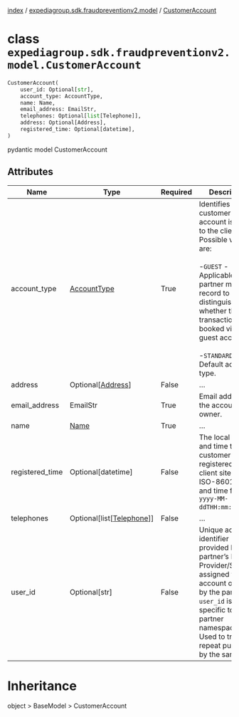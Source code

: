 [index](index.md) /
[expediagroup.sdk.fraudpreventionv2.model](expediagroup.sdk.fraudpreventionv2.model.md)
/ [CustomerAccount](CustomerAccount.md)

# class `expediagroup.sdk.fraudpreventionv2.model.CustomerAccount`

```python
CustomerAccount(
    user_id: Optional[str],
    account_type: AccountType,
    name: Name,
    email_address: EmailStr,
    telephones: Optional[list[Telephone]],
    address: Optional[Address],
    registered_time: Optional[datetime],
)
```

pydantic model CustomerAccount

## Attributes

| Name            | Type                                          | Required | Description                                                                                                                                                                                                                                                        |
| --------------- | --------------------------------------------- | -------- | ------------------------------------------------------------------------------------------------------------------------------------------------------------------------------------------------------------------------------------------------------------------ |
| account_type    | [AccountType](AccountType.md)                 | True     | Identifies if the customer account is known to the client. Possible values are:<br/><br/>-`GUEST` - Applicable if the partner maintains record to distinguish whether the transaction was booked via a guest account.<br/><br/>-`STANDARD` - Default account type. |
| address         | Optional\[[Address](Address.md)\]             | False    | …                                                                                                                                                                                                                                                                  |
| email_address   | EmailStr                                      | True     | Email address for the account owner.                                                                                                                                                                                                                               |
| name            | [Name](Name.md)                               | True     | …                                                                                                                                                                                                                                                                  |
| registered_time | Optional\[datetime\]                          | False    | The local date and time that the customer first registered on the client site, in ISO-8601 date and time format `yyyy-MM-ddTHH:mm:ss.SSSZ`.                                                                                                                        |
| telephones      | Optional\[list\[[Telephone](Telephone.md)\]\] | False    | …                                                                                                                                                                                                                                                                  |
| user_id         | Optional\[str\]                               | False    | Unique account identifier provided by the partner’s Identity Provider/System assigned to the account owner by the partner. `user_id` is specific to the partner namespace. Used to track repeat purchases by the same user.                                        |

# Inheritance

object > BaseModel > CustomerAccount
